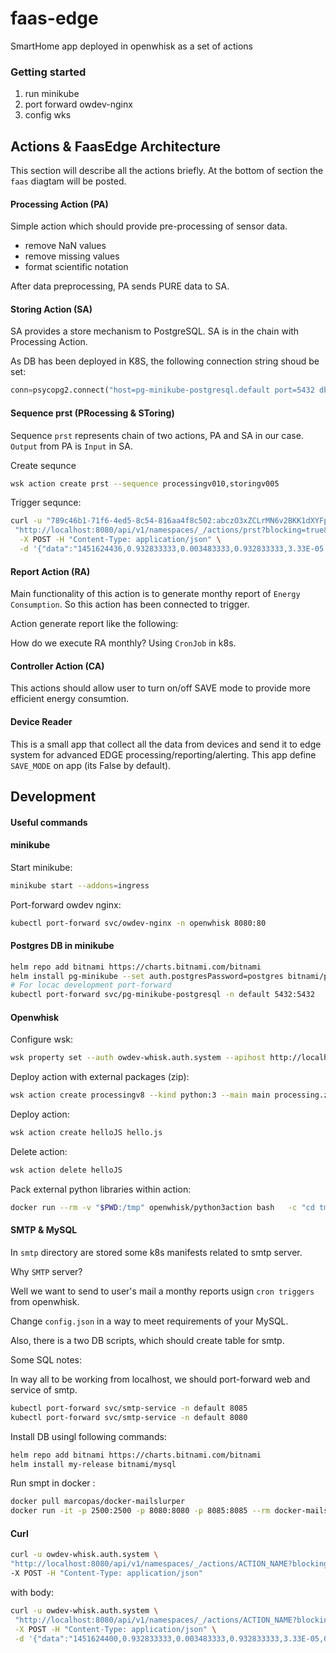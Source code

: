 # faas-edge
SmartHome app deployed in openwhisk as a set of actions

### Getting started

1. run minikube
2. port forward owdev-nginx
3. config wks

## Actions & FaasEdge Architecture

This section will describe all the actions briefly.
At the bottom of section the `faas` diagtam will be posted.

#### Processing Action (PA)

Simple action which should provide pre-processing of sensor data.

- remove NaN values
- remove missing values
- format scientific notation

After data preprocessing, PA sends PURE data to SA.


#### Storing Action (SA)

SA provides a store mechanism to PostgreSQL.
SA is in the chain with Processing Action.

As DB has been deployed in K8S, the following connection string shoud be set:

```py
conn=psycopg2.connect("host=pg-minikube-postgresql.default port=5432 dbname=postgres user=postgres password=postgres")
```

#### Sequence prst (PRocessing & SToring)

Sequence `prst` represents chain of two actions, PA and SA in our case. `Output` from PA is `Input` in SA.

Create sequnce
```sh
wsk action create prst --sequence processingv010,storingv005
```

Trigger sequnce:
```sh
curl -u "789c46b1-71f6-4ed5-8c54-816aa4f8c502:abczO3xZCLrMN6v2BKK1dXYFpXlPkccOFqm12CdAsMgRU4VrNZ9lyGVCGuMDGIwP" \
 "http://localhost:8080/api/v1/namespaces/_/actions/prst?blocking=true&result=true" \
  -X POST -H "Content-Type: application/json" \
  -d '{"data":"1451624436,0.932833333,0.003483333,0.932833333,3.33E-05,0.0207,0.061916667,0.442633333,0.12415,0.006983333,0.013083333,0.000416667,0.00015,0,0.03135,0.001016667,0.004066667,0.001516667,0.003483333,36.14,clear-night,0.62,10,Clear,29.26,1016.91,9.18,cloudCover,282,0,24.4,0"}'
```

#### Report Action (RA)

Main functionality of this action is to generate monthy report of `Energy Consumption`.
So this action has been connected to trigger.

Action generate report like the following:


How do we execute RA monthly? Using `CronJob` in k8s.


#### Controller Action (CA)

This actions should allow user to turn on/off SAVE mode to provide more efficient energy consumtion.

#### Device Reader

This is a small app that collect all the data from devices and send it to edge system for advanced EDGE processing/reporting/alerting.
This app define `SAVE_MODE` on app (its False by default).

## Development

#### Useful commands

#### minikube 

Start minikube:
```sh
minikube start --addons=ingress
```

Port-forward owdev nginx:

```sh
kubectl port-forward svc/owdev-nginx -n openwhisk 8080:80
```

#### Postgres DB in minikube

```sh
helm repo add bitnami https://charts.bitnami.com/bitnami
helm install pg-minikube --set auth.postgresPassword=postgres bitnami/postgresql
# For locac development port-forward
kubectl port-forward svc/pg-minikube-postgresql -n default 5432:5432
```

#### Openwhisk

Configure wsk:
```sh
wsk property set --auth owdev-whisk.auth.system --apihost http://localhost:8080
```

Deploy action with external packages (zip):
```sh
wsk action create processingv8 --kind python:3 --main main processing.zip
```

Deploy action:
```sh
wsk action create helloJS hello.js
```

Delete action:
```sh
wsk action delete helloJS
```

Pack external python libraries within action:
```sh
docker run --rm -v "$PWD:/tmp" openwhisk/python3action bash   -c "cd tmp && virtualenv virtualenv && source virtualenv/bin/activate && pip install -r requirements.txt"
```

#### SMTP & MySQL

In `smtp` directory are stored some k8s manifests related to smtp server.

Why `SMTP` server? 

Well we want to send to user's mail a monthy reports usign `cron triggers` from openwhisk.

Change `config.json` in a way to meet requirements of your MySQL.

Also, there is a two DB scripts, which should create table for smtp.

Some SQL notes:

In way all to be working from localhost, we should port-forward web and service of smtp.

```sh
kubectl port-forward svc/smtp-service -n default 8085
kubectl port-forward svc/smtp-service -n default 8080
```

Install DB usingl following commands:

```sh
helm repo add bitnami https://charts.bitnami.com/bitnami
helm install my-release bitnami/mysql
```

Run smpt in docker :

```sh
docker pull marcopas/docker-mailslurper
docker run -it -p 2500:2500 -p 8080:8080 -p 8085:8085 --rm docker-mailslurper
```

#### Curl

```sh
curl -u owdev-whisk.auth.system \
"http://localhost:8080/api/v1/namespaces/_/actions/ACTION_NAME?blocking=true&result=true" \
-X POST -H "Content-Type: application/json"
```

with body:
```sh
curl -u owdev-whisk.auth.system \
 "http://localhost:8080/api/v1/namespaces/_/actions/ACTION_NAME?blocking=true&result=true" \
 -X POST -H "Content-Type: application/json" \
 -d '{"data":"1451624400,0.932833333,0.003483333,0.932833333,3.33E-05,0.0207,0.061916667,0.442633333,0.12415,0.006983333,0.013083333,0.000416667,0.00015,0,0.03135,0.001016667,0.004066667,0.001516667,0.003483333,36.14,clear-night,0.62,10,Clear,29.26,1016.91,9.18,cloudCover,282,0,24.4,0"}'
```
